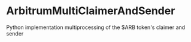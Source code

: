 # ArbitrumMultiClaimerAndSender
Python implementation multiprocessing of the $ARB token's claimer and sender
